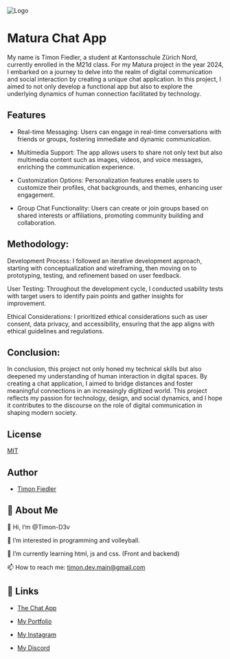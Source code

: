 ![Logo](https://ik.imagekit.io/timon/cdn/logo?tr=h-100,w-100)


# Matura Chat App

My name is Timon Fiedler, a student at Kantonsschule Zürich Nord, currently enrolled in the M21d class. For my Matura project in the year 2024, I embarked on a journey to delve into the realm of digital communication and social interaction by creating a unique chat application. In this project, I aimed to not only develop a functional app but also to explore the underlying dynamics of human connection facilitated by technology.


## Features

- Real-time Messaging: Users can engage in real-time conversations with friends or groups, fostering immediate and dynamic communication.

- Multimedia Support: The app allows users to share not only text but also multimedia content such as images, videos, and voice messages, enriching the communication experience.

- Customization Options: Personalization features enable users to customize their profiles, chat backgrounds, and themes, enhancing user engagement.

- Group Chat Functionality: Users can create or join groups based on shared interests or affiliations, promoting community building and collaboration.


## Methodology:

Development Process: I followed an iterative development approach, starting with conceptualization and wireframing, then moving on to prototyping, testing, and refinement based on user feedback.

User Testing: Throughout the development cycle, I conducted usability tests with target users to identify pain points and gather insights for improvement.

Ethical Considerations: I prioritized ethical considerations such as user consent, data privacy, and accessibility, ensuring that the app aligns with ethical guidelines and regulations.

## Conclusion:

In conclusion, this project not only honed my technical skills but also deepened my understanding of human interaction in digital spaces. By creating a chat application, I aimed to bridge distances and foster meaningful connections in an increasingly digitized world. This project reflects my passion for technology, design, and social dynamics, and I hope it contributes to the discourse on the role of digital communication in shaping modern society.

## License

[MIT](https://choosealicense.com/licenses/mit/)


## Author

- [Timon Fiedler](https://github.com/Timon-D3v)


## 🚀 About Me

👋 Hi, I’m @Timon-D3v

👀 I’m interested in programming and volleyball.

🌱 I’m currently learning html, js and css. (Front and backend)

📫 How to reach me: timon.dev.main@gmail.com


## 🔗 Links

- [The Chat App](https://chat.timondev.vip)

- [My Portfolio](https://timondev.vip)

- [My Instagram](https://www.instagram.com/timon.dev/)

- [My Discord](https://discordapp.com/users/560914605145325596)
